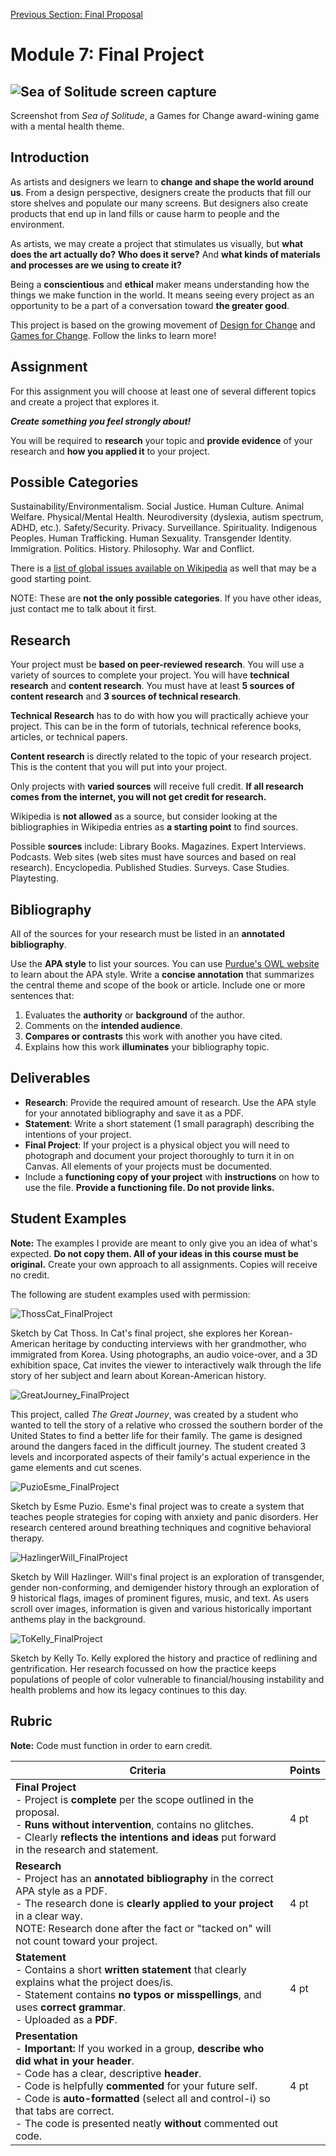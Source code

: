 [Previous Section: Final Proposal](1_FINAL_PROPOSAL.md)

# Module 7: Final Project

## ![Sea of Solitude screen capture](images/Sea_of_Solitude.png)

Screenshot from *Sea of Solitude*, a Games for Change award-wining game with a mental health theme.

## Introduction

As artists and designers we learn to **change and shape the world around us**. From a design perspective, designers create the products that fill our store shelves and populate our many screens. But designers also create products that end up in land fills or cause harm to people and the environment.

As artists, we may create a project that stimulates us visually, but **what does the art actually do?** **Who does it serve?** And **what kinds of materials and processes are we using to create it?**

Being a **conscientious** and **ethical** maker means understanding how the things we make function in the world. It means seeing every project as an opportunity to be a part of a conversation toward **the greater good**.

This project is based on the growing movement of [Design for Change](https://www.designforchange.us/) and [Games for Change](http://www.gamesforchange.org). Follow the links to learn more!

## Assignment

For this assignment you will choose at least one of several different topics and create a project that explores it.

***Create something you feel strongly about!***

You will be required to **research** your topic and **provide evidence** of your research and **how you applied it** to your project.

## Possible Categories

Sustainability/Environmentalism. Social Justice. Human Culture. Animal Welfare. Physical/Mental Health. Neurodiversity (dyslexia, autism spectrum, ADHD, etc.). Safety/Security. Privacy. Surveillance. Spirituality. Indigenous Peoples. Human Trafficking. Human Sexuality. Transgender Identity. Immigration. Politics. History. Philosophy. War and Conflict.

There is a [list of global issues available on Wikipedia](https://en.wikipedia.org/wiki/List_of_global_issues) as well that may be a good starting point.

NOTE: These are **not the only possible categories**. If you have other ideas, just contact me to talk about it first.

## Research

Your project must be **based on peer-reviewed research**. You will use a variety of sources to complete your project. You will have **technical research** and **content research**. You must have at least **5 sources of content research** and **3 sources of technical research**.

**Technical Research** has  to do with how you will practically achieve your project. This can be in the form of tutorials, technical reference books, articles, or  technical papers.

**Content research** is directly related to the topic of your research project. This is the content that you will put into your project.

Only projects with **varied sources** will receive full credit. **If all research comes from the internet, you will not get credit for research.**

Wikipedia is **not allowed** as a source, but consider looking at the bibliographies in Wikipedia entries as **a starting point** to find sources.

Possible **sources** include: Library Books. Magazines. Expert Interviews. Podcasts. Web sites (web sites must have sources and based on real research). Encyclopedia. Published Studies. Surveys. Case Studies. Playtesting.

## Bibliography

All of the sources for your research must be listed in an **annotated** **bibliography**.

Use the **APA style** to list your sources. You can use [Purdue's OWL website](https://owl.english.purdue.edu/owl/resource/560/01/) to learn about the APA style. Write a **concise annotation** that summarizes the central theme and scope of the book or article. Include one or more sentences that:

1. Evaluates the **authority** or **background** of the author.
2. Comments on the **intended audience**.
3. **Compares or contrasts** this work with another you have cited.
4. Explains how this work **illuminates** your bibliography topic.

## Deliverables

- **Research**: Provide the required amount of research. Use the APA style for your annotated bibliography and save it as a PDF.
- **Statement**: Write a short statement (1 small paragraph) describing the intentions of your project.
- **Final Project**: If your project is a physical object you will need to photograph and  document your project thoroughly to turn it in on Canvas. All elements  of your projects must be documented.
- Include a **functioning copy of your project** with **instructions** on how to use the file. **Provide a functioning file. Do not provide links.**

## Student Examples

**Note:** The examples I provide are meant to only give you an idea of what's expected. **Do not copy them. All of your ideas in this course must be original.** Create your own approach to all assignments. Copies will receive no credit.

The following are student examples used with permission:

![ThossCat_FinalProject](images/ThossCat_FinalProject.gif)

Sketch by Cat Thoss. In Cat's final project, she explores her Korean-American heritage by conducting interviews with her grandmother, who immigrated from Korea. Using photographs, an audio voice-over, and a 3D exhibition space, Cat invites the viewer to interactively walk through the life story of her subject and learn about Korean-American history.

![GreatJourney_FinalProject](images/GreatJourney_FinalProject.gif)

This project, called *The Great Journey*, was created by a student who wanted to tell the story of a relative who crossed the southern border of the United States to find a better life for their family. The game is designed around the dangers faced in the difficult journey. The student created 3 levels and incorporated aspects of their family's actual experience in the game elements and cut scenes.

![PuzioEsme_FinalProject](images/PuzioEsme_FinalProject.gif)

Sketch by Esme Puzio. Esme's final project was to create a system that teaches people strategies for coping with anxiety and panic disorders. Her research centered around breathing techniques and cognitive behavioral therapy.

![HazlingerWill_FinalProject](images/HazlingerWill_FinalProject.gif)

Sketch by Will Hazlinger. Will's final project is an exploration of transgender, gender non-conforming, and demigender history through an exploration of 9 historical flags, images of prominent figures, music, and text. As users scroll over images, information is given and various historically important anthems play in the background.

![ToKelly_FinalProject](images/ToKelly_FinalProject.gif)

Sketch by Kelly To. Kelly explored the history and practice of redlining and gentrification. Her research focussed on how the practice keeps populations of people of color vulnerable to financial/housing instability and health problems and how its legacy continues to this day.

## Rubric

**Note:** Code must function in order to earn credit.

| Criteria                                                     | Points |
| ------------------------------------------------------------ | ------ |
| **Final Project**<br />- Project is **complete** per the scope outlined in the proposal.<br />- **Runs without intervention**, contains no glitches.<br />- Clearly **reflects the intentions and ideas** put forward in the research and statement. | 4 pt   |
| **Research**<br />- Project has an **annotated bibliography** in the correct APA style as a PDF.<br />- The research done is **clearly applied to your project** in a clear way.<br />NOTE: Research done after the fact or "tacked on" will not count toward your project. | 4 pt   |
| **Statement**<br />- Contains a short **written statement** that clearly explains what the project does/is.<br />- Statement contains **no typos or misspellings**, and uses **correct grammar**.<br />- Uploaded as a **PDF**. | 4 pt   |
| **Presentation**<br />- **Important:** If you worked in a group, **describe who did what in your header**.<br />- Code has a clear, descriptive **header**.<br />- Code is helpfully **commented** for your future self.<br />- Code is **auto-formatted** (select all and control-i) so that tabs are correct.<br />- The code is presented neatly **without** commented out code. | 4 pt   |

